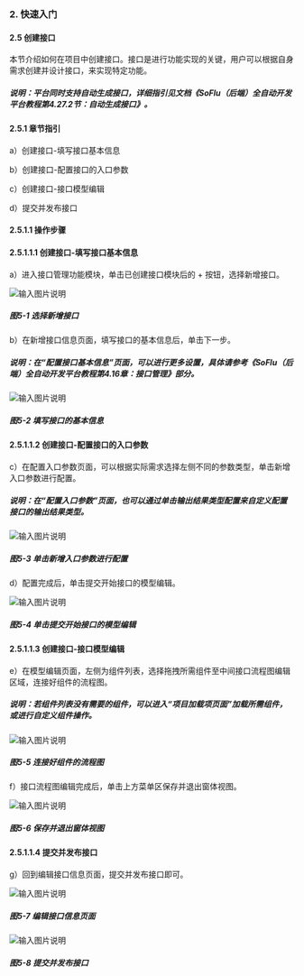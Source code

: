 ### 2. 快速入门

#### 2.5 创建接口

本节介绍如何在项目中创建接口。接口是进行功能实现的关键，用户可以根据自身需求创建并设计接口，来实现特定功能。

##### 说明：平台同时支持自动生成接口，详细指引见文档《SoFlu（后端）全自动开发平台教程第4.27.2节：自动生成接口》。

#### 2.5.1 章节指引

a）创建接口-填写接口基本信息

b）创建接口-配置接口的入口参数

c）创建接口-接口模型编辑

d）提交并发布接口

#### 2.5.1.1 操作步骤

#### 2.5.1.1.1 创建接口-填写接口基本信息

a）进入接口管理功能模块，单击已创建接口模块后的 + 按钮，选择新增接口。

![输入图片说明](../../../images/SoFlu%EF%BC%88%E5%90%8E%E7%AB%AF%EF%BC%89%E5%BC%80%E5%8F%91%E5%B9%B3%E5%8F%B0/1.%20%E6%9C%80%E6%96%B0%E7%89%88%E6%9C%AC%20-%20%E6%9B%B4%E6%96%B0%E6%97%A5%E6%9C%9F%20-%202022.10.08/2.%20%E5%BF%AB%E9%80%9F%E5%85%A5%E9%97%A8/5-1.png)

##### 图5-1 选择新增接口

b）在新增接口信息页面，填写接口的基本信息后，单击下一步。

##### 说明：在“配置接口基本信息”页面，可以进行更多设置，具体请参考《SoFlu（后端）全自动开发平台教程第4.16章：接口管理》部分。

![输入图片说明](../../../images/SoFlu%EF%BC%88%E5%90%8E%E7%AB%AF%EF%BC%89%E5%BC%80%E5%8F%91%E5%B9%B3%E5%8F%B0/1.%20%E6%9C%80%E6%96%B0%E7%89%88%E6%9C%AC%20-%20%E6%9B%B4%E6%96%B0%E6%97%A5%E6%9C%9F%20-%202022.10.08/2.%20%E5%BF%AB%E9%80%9F%E5%85%A5%E9%97%A8/5-2.png)

##### 图5-2 填写接口的基本信息

#### 2.5.1.1.2 创建接口-配置接口的入口参数

c）在配置入口参数页面，可以根据实际需求选择左侧不同的参数类型，单击新增入口参数进行配置。

##### 说明：在“配置入口参数”页面，也可以通过单击输出结果类型配置来自定义配置接口的输出结果类型。

![输入图片说明](../../../images/SoFlu%EF%BC%88%E5%90%8E%E7%AB%AF%EF%BC%89%E5%BC%80%E5%8F%91%E5%B9%B3%E5%8F%B0/1.%20%E6%9C%80%E6%96%B0%E7%89%88%E6%9C%AC%20-%20%E6%9B%B4%E6%96%B0%E6%97%A5%E6%9C%9F%20-%202022.10.08/2.%20%E5%BF%AB%E9%80%9F%E5%85%A5%E9%97%A8/5-3.png)

##### 图5-3 单击新增入口参数进行配置

d）配置完成后，单击提交开始接口的模型编辑。

![输入图片说明](../../../images/SoFlu%EF%BC%88%E5%90%8E%E7%AB%AF%EF%BC%89%E5%BC%80%E5%8F%91%E5%B9%B3%E5%8F%B0/1.%20%E6%9C%80%E6%96%B0%E7%89%88%E6%9C%AC%20-%20%E6%9B%B4%E6%96%B0%E6%97%A5%E6%9C%9F%20-%202022.10.08/2.%20%E5%BF%AB%E9%80%9F%E5%85%A5%E9%97%A8/5-4.png)

##### 图5-4 单击提交开始接口的模型编辑

#### 2.5.1.1.3 创建接口-接口模型编辑

e）在模型编辑页面，左侧为组件列表，选择拖拽所需组件至中间接口流程图编辑区域，连接好组件的流程图。

##### 说明：若组件列表没有需要的组件，可以进入“项目加载项页面”加载所需组件，或进行自定义组件操作。

![输入图片说明](../../../images/SoFlu%EF%BC%88%E5%90%8E%E7%AB%AF%EF%BC%89%E5%BC%80%E5%8F%91%E5%B9%B3%E5%8F%B0/1.%20%E6%9C%80%E6%96%B0%E7%89%88%E6%9C%AC%20-%20%E6%9B%B4%E6%96%B0%E6%97%A5%E6%9C%9F%20-%202022.10.08/2.%20%E5%BF%AB%E9%80%9F%E5%85%A5%E9%97%A8/5-5.png)

##### 图5-5 连接好组件的流程图

f）接口流程图编辑完成后，单击上方菜单区保存并退出窗体视图。

![输入图片说明](../../../images/SoFlu%EF%BC%88%E5%90%8E%E7%AB%AF%EF%BC%89%E5%BC%80%E5%8F%91%E5%B9%B3%E5%8F%B0/1.%20%E6%9C%80%E6%96%B0%E7%89%88%E6%9C%AC%20-%20%E6%9B%B4%E6%96%B0%E6%97%A5%E6%9C%9F%20-%202022.10.08/2.%20%E5%BF%AB%E9%80%9F%E5%85%A5%E9%97%A8/5-6.png)

##### 图5-6 保存并退出窗体视图

#### 2.5.1.1.4 提交并发布接口

g）回到编辑接口信息页面，提交并发布接口即可。

![输入图片说明](../../../images/SoFlu%EF%BC%88%E5%90%8E%E7%AB%AF%EF%BC%89%E5%BC%80%E5%8F%91%E5%B9%B3%E5%8F%B0/1.%20%E6%9C%80%E6%96%B0%E7%89%88%E6%9C%AC%20-%20%E6%9B%B4%E6%96%B0%E6%97%A5%E6%9C%9F%20-%202022.10.08/2.%20%E5%BF%AB%E9%80%9F%E5%85%A5%E9%97%A8/5-7.png)

##### 图5-7 编辑接口信息页面

![输入图片说明](../../../images/SoFlu%EF%BC%88%E5%90%8E%E7%AB%AF%EF%BC%89%E5%BC%80%E5%8F%91%E5%B9%B3%E5%8F%B0/1.%20%E6%9C%80%E6%96%B0%E7%89%88%E6%9C%AC%20-%20%E6%9B%B4%E6%96%B0%E6%97%A5%E6%9C%9F%20-%202022.10.08/2.%20%E5%BF%AB%E9%80%9F%E5%85%A5%E9%97%A8/5-8.png)

##### 图5-8 提交并发布接口
